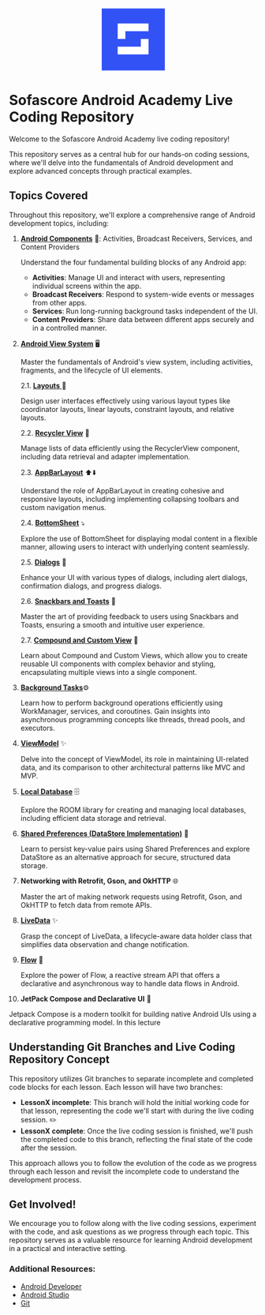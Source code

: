 <p align="center">
  <img src="img.png">
</p>

# Sofascore Android Academy Live Coding Repository  

Welcome to the Sofascore Android Academy live coding repository!

This repository serves as a central hub for our hands-on coding sessions, where we'll delve into the fundamentals of Android development and explore advanced concepts through practical examples.

## Topics Covered

Throughout this repository, we'll explore a comprehensive range of Android development topics, including:

1. [**Android Components**](AndroidComponents/README.MD) 📱: Activities, Broadcast Receivers, Services, and Content Providers

   Understand the four fundamental building blocks of any Android app:
    - **Activities**: Manage UI and interact with users, representing individual screens within the app.
    - **Broadcast Receivers**: Respond to system-wide events or messages from other apps.
    - **Services**: Run long-running background tasks independent of the UI.
    - **Content Providers**: Share data between different apps securely and in a controlled manner.

2. [**Android View System**](ViewSystem/README.MD) 🖥️

   Master the fundamentals of Android's view system, including activities, fragments, and the lifecycle of UI elements.

   2.1. [**Layouts** ](ViewSystem/README.MD#21-layouts-)📐

   Design user interfaces effectively using various layout types like coordinator layouts, linear layouts, constraint layouts, and relative layouts.

   2.2. [**Recycler View**](ViewSystem/README.MD#22-recycler-view-) 🔄

   Manage lists of data efficiently using the RecyclerView component, including data retrieval and adapter implementation.

   2.3. [**AppBarLayout**](ViewSystem/README.MD#23-appbarlayout-) ⬆️⬇️

   Understand the role of AppBarLayout in creating cohesive and responsive layouts, including implementing collapsing toolbars and custom navigation menus.

   2.4. [**BottomSheet**](ViewSystem/README.MD#24-bottomsheet-) ⤵️

   Explore the use of BottomSheet for displaying modal content in a flexible manner, allowing users to interact with underlying content seamlessly.

   2.5. [**Dialogs**](ViewSystem/README.MD#25-dialogs-) 💬

   Enhance your UI with various types of dialogs, including alert dialogs, confirmation dialogs, and progress dialogs.

   2.6. [**Snackbars and Toasts**](ViewSystem/README.MD#26-snackbars-and-toasts-) 🍞

   Master the art of providing feedback to users using Snackbars and Toasts, ensuring a smooth and intuitive user experience.

   2.7. [**Compound and Custom View**](ViewSystem/README.MD#27-compound-and-custom-view-) 🔧

   Learn about Compound and Custom Views, which allow you to create reusable UI components with complex behavior and styling, encapsulating multiple views into a single component.

3. [**Background Tasks**](BackgroundTasks/README.MD)⚙️

   Learn how to perform background operations efficiently using WorkManager, services, and coroutines. Gain insights into asynchronous programming concepts like threads, thread pools, and executors.

4. [**ViewModel**](ViewModel/README.MD) ✨

   Delve into the concept of ViewModel, its role in maintaining UI-related data, and its comparison to other architectural patterns like MVC and MVP.

5. [**Local Database**](Database/README.MD) 🗄️

   Explore the ROOM library for creating and managing local databases, including efficient data storage and retrieval.

6. [**Shared Preferences (DataStore Implementation)**](LocalDataStorage/README.MD) 🛂 ️

   Learn to persist key-value pairs using Shared Preferences and explore DataStore as an alternative approach for secure, structured data storage.

7. **Networking with Retrofit, Gson, and OkHTTP** 🌐

   Master the art of making network requests using Retrofit, Gson, and OkHTTP to fetch data from remote APIs.

8. [**LiveData**](LiveData/README.MD) ✨

   Grasp the concept of LiveData, a lifecycle-aware data holder class that simplifies data observation and change notification.

9. [**Flow**](Flow/README.MD) 🌊

   Explore the power of Flow, a reactive stream API that offers a declarative and asynchronous way to handle data flows in Android.

10. **JetPack Compose and Declarative UI** 🎨

   Jetpack Compose is a modern toolkit for building native Android UIs using a declarative programming model. In this lecture

## Understanding Git Branches and Live Coding Repository Concept

This repository utilizes Git branches to separate incomplete and completed code blocks for each lesson. Each lesson will have two branches:

- **LessonX incomplete**: This branch will hold the initial working code for that lesson, representing the code we'll start with during the live coding session. ✏️
- **LessonX complete**: Once the live coding session is finished, we'll push the completed code to this branch, reflecting the final state of the code after the session.

This approach allows you to follow the evolution of the code as we progress through each lesson and revisit the incomplete code to understand the development process.

## Get Involved!

We encourage you to follow along with the live coding sessions, experiment with the code, and ask questions as we progress through each topic. This repository serves as a valuable resource for learning Android development in a practical and interactive setting.

### Additional Resources:

- [Android Developer](https://developers.google.com/)
- [Android Studio](https://developer.android.com/studio)
- [Git](https://git-scm.com/)

